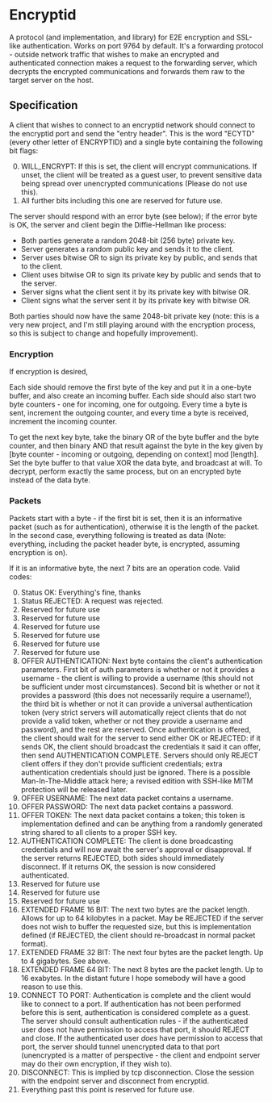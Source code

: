 # Encryptid

A protocol (and implementation, and library) for E2E encryption and SSL-like authentication. Works on port 9764 by default. It's a forwarding protocol - outside network traffic that wishes to make an encrypted and authenticated connection makes a request to the forwarding server, which decrypts the encrypted communications and forwards them raw to the target server on the host.

## Specification

A client that wishes to connect to an encryptid network should connect to the encryptid port and send the "entry header". This is the word "ECYTD" (every other letter of ENCRYPTID) and a single byte containing the following bit flags:

0. WILL_ENCRYPT: If this is set, the client will encrypt communications. If unset, the client will be treated as a guest user, to prevent sensitive data being spread over unencrypted communications (Please do not use this).
1. All further bits including this one are reserved for future use.

The server should respond with an error byte (see below); if the error byte is OK, the server and client begin the Diffie-Hellman like process:

* Both parties generate a random 2048-bit (256 byte) private key.
* Server generates a random public key and sends it to the client.
* Server uses bitwise OR to sign its private key by public, and sends that to the client.
* Client uses bitwise OR to sign its private key by public and sends that to the server.
* Server signs what the client sent it by its private key with bitwise OR.
* Client signs what the server sent it by its private key with bitwise OR.

Both parties should now have the same 2048-bit private key (note: this is a very new project, and I'm still playing around with the encryption process, so this is subject to change and hopefully improvement).

### Encryption

If encryption is desired,

Each side should remove the first byte of the key and put it in a one-byte buffer, and also create an incoming buffer. Each side should also start two byte counters - one for incoming, one for outgoing. Every time a byte is sent, increment the outgoing counter, and every time a byte is received, increment the incoming counter.

To get the next key byte, take the binary OR of the byte buffer and the byte counter, and then binary AND that result against the byte in the key given by [byte counter - incoming or outgoing, depending on context] mod [length]. Set the byte buffer to that value XOR the data byte, and broadcast at will. To decrypt, perform exactly the same process, but on an encrypted byte instead of the data byte.

### Packets

Packets start with a byte - if the first bit is set, then it is an informative packet (such as for authentication), otherwise it is the length of the packet. In the second case, everything following is treated as data (Note: everything, including the packet header byte, is encrypted, assuming encryption is on).

If it is an informative byte, the next 7 bits are an operation code. Valid codes:

0. Status OK: Everything's fine, thanks
1. Status REJECTED: A request was rejected.
2. Reserved for future use
3. Reserved for future use
4. Reserved for future use
5. Reserved for future use
6. Reserved for future use
7. Reserved for future use
8. OFFER AUTHENTICATION: Next byte contains the client's authentication parameters. First bit of auth parameters is whether or not it provides a username - the client is willing to provide a username (this should not be sufficient under most circumstances). Second bit is whether or not it provides a password (this does not necessarily require a username!), the third bit is whether or not it can provide a universal authentication token (very strict servers will automatically reject clients that do not provide a valid token, whether or not they provide a username and password), and the rest are reserved. Once authentication is offered, the client should wait for the server to send either OK or REJECTED: if it sends OK, the client should broadcast the credentials it said it can offer, then send AUTHENTICATION COMPLETE. Servers should only REJECT client offers if they don't provide sufficient credentials; extra authentication credentials should just be ignored. There is a possible Man-In-The-Middle attack here; a revised edition with SSH-like MITM protection will be released later.
9. OFFER USERNAME: The next data packet contains a username.
10. OFFER PASSWORD: The next data packet contains a password.
11. OFFER TOKEN: The next data packet contains a token; this token is implementation defined and can be anything from a randomly generated string shared to all clients to a proper SSH key.
12. AUTHENTICATION COMPLETE: The client is done broadcasting credentials and will now await the server's approval or disapproval. If the server returns REJECTED, both sides should immediately disconnect. If it returns OK, the session is now considered authenticated.
13. Reserved for future use
14. Reserved for future use
15. Reserved for future use
16. EXTENDED FRAME 16 BIT: The next two bytes are the packet length. Allows for up to 64 kilobytes in a packet. May be REJECTED if the server does not wish to buffer the requested size, but this is implementation defined (if REJECTED, the client should re-broadcast in normal packet format).
17. EXTENDED FRAME 32 BIT: The next four bytes are the packet length. Up to 4 gigabytes. See above.
18. EXTENDED FRAME 64 BIT: The next 8 bytes are the packet length. Up to 16 exabytes. In the distant future I hope somebody will have a good reason to use this.
19. CONNECT TO PORT: Authentication is complete and the client would like to connect to a port. If authentication has not been performed before this is sent, authentication is considered complete as a guest. The server should consult authentication rules - if the authenticated user does not have permission to access that port, it should REJECT and close. If the authenticated user *does* have permission to access that port, the server should tunnel unencrypted data to that port (unencrypted is a matter of perspective - the client and endpoint server may do their own encryption, if they wish to).
20. DISCONNECT: This is implied by tcp disconnection. Close the session with the endpoint server and disconnect from encryptid.
21. Everything past this point is reserved for future use.